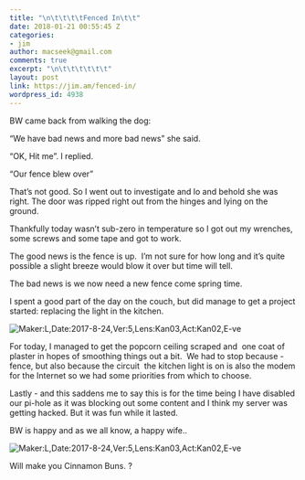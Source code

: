 ```yaml
---
title: "\n\t\t\t\tFenced In\t\t"
date: 2018-01-21 00:55:45 Z
categories:
- jim
author: macseek@gmail.com
comments: true
excerpt: "\n\t\t\t\t\t\t"
layout: post
link: https://jim.am/fenced-in/
wordpress_id: 4938
---
```


BW came back from walking the dog:




“We have bad news and more bad news” she said.




“OK, Hit me”. I replied.




“Our fence blew over”




That’s not good. So I went out to investigate and lo and behold she was right. The door was ripped right out from the hinges and lying on the ground.




Thankfully today wasn’t sub-zero in temperature so I got out my wrenches, some screws and some tape and got to work.




The good news is the fence is up.  I’m not sure for how long and it’s quite possible a slight breeze would blow it over but time will tell.




The bad news is we now need a new fence come spring time.




I spent a good part of the day on the couch, but did manage to get a project started: replacing the light in the kitchen.


![Maker:L,Date:2017-8-24,Ver:5,Lens:Kan03,Act:Kan02,E-ve](https://jim.am/wp-content/uploads/2018/01/MVIMG_20180120_111356.jpg)


For today, I managed to get the popcorn ceiling scraped and  one coat of plaster in hopes of smoothing things out a bit.  We had to stop because - fence, but also because the circuit  the kitchen light is on is also the modem for the Internet so we had some priorities from which to choose.




Lastly - and this saddens me to say this is for the time being I have disabled our pi-hole as it was blocking out some content and I think my server was getting hacked. But it was fun while it lasted.




BW is happy and as we all know, a happy wife..


![Maker:L,Date:2017-8-24,Ver:5,Lens:Kan03,Act:Kan02,E-ve](https://jim.am/wp-content/uploads/2018/01/MVIMG_20180120_184257.jpg)


Will make you Cinnamon Buns. ?


		
